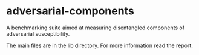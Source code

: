 # adversarial-components

A benchmarking suite aimed at measuring disentangled components of adversarial susceptibility.

The main files are in the lib directory. For more information read the report.


